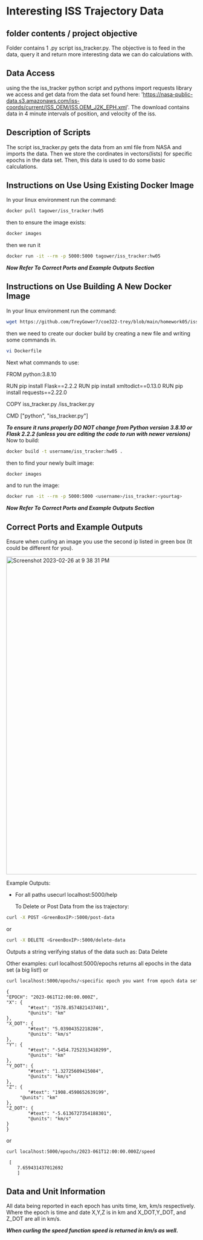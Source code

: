 # Interesting ISS Trajectory Data

folder contents / project objective
-----------------------------
Folder contains 1 .py script iss_tracker.py. The objective is to feed in the data, query it and return more interesting data we can do calculations with.

Data Access
-----------------------------
using the the iss_tracker python script and pythons import requests library we access and get data from the data set found here: 'https://nasa-public-data.s3.amazonaws.com/iss-coords/current/ISS_OEM/ISS.OEM_J2K_EPH.xml'. The download contains data in 4 minute intervals of position, and velocity of the iss.

Description of Scripts
-----------------------------
The script iss_tracker.py gets the data from an xml file from NASA and imports the data. Then we store the cordinates in vectors(lists) for specific epochs in the data set. Then, this data is used to do some basic calculations.

Instructions on Use Using Existing Docker Image
-----------------------------
In your linux environment run the command:   
```sh  
docker pull tagower/iss_tracker:hw05
```
then to ensure the image exists:
```sh  
docker images
```
then we run it
```sh  
docker run -it --rm -p 5000:5000 tagower/iss_tracker:hw05
```
***Now Refer To Correct Ports and Example Outputs Section***

Instructions on Use Building A New Docker Image
-----------------------------
In your linux environment run the command: 
```sh  
wget https://github.com/TreyGower7/coe322-trey/blob/main/homework05/iss_tracker.py
```
then we need to create our docker build by creating a new file and writing some commands in.
```sh  
vi Dockerfile
```
Next what commands to use:

FROM python:3.8.10

RUN pip install Flask==2.2.2
RUN pip install xmltodict==0.13.0
RUN pip install requests==2.22.0

COPY iss_tracker.py /iss_tracker.py

CMD ["python", "iss_tracker.py"]

***To ensure it runs properly DO NOT change from Python version 3.8.10 or Flask 2.2.2 (unless you are editing the code to run with newer versions)***
Now to build: 
```sh  
docker build -t username/iss_tracker:hw05 .
```
then to find your newly built image:
```sh  
docker images
```
and to run the image:
```sh  
docker run -it --rm -p 5000:5000 <username>/iss_tracker:<yourtag> 
```
***Now Refer To Correct Ports and Example Outputs Section***

Correct Ports and Example Outputs
-----------------------------
Ensure when curling an image you use the second ip listed in green box (It could be different for you).

<img width="842" alt="Screenshot 2023-02-26 at 9 38 31 PM" src="https://user-images.githubusercontent.com/70235944/221581571-f313db39-6111-4ec8-ad5b-ed4c9d2e7fcb.png">

Example Outputs:

* For all paths usecurl localhost:5000/help

	To Delete or Post Data from the iss trajectory:
```sh
curl -X POST <GreenBoxIP>:5000/post-data 
```	
or  
```sh  
curl -X DELETE <GreenBoxIP>:5000/delete-data
```
Outputs a string verifying status of the data such as: Data Delete
	
Other examples:
	curl localhost:5000/epochs
        returns all epochs in the data set (a big list!)
	or
```sh 
curl localhost:5000/epochs/<specific epoch you want from epoch data set>
```
	{
  	"EPOCH": "2023-061T12:00:00.000Z",
  	"X": {
    		"#text": "3578.8574821437401",
    		"@units": "km"
  	},
  	"X_DOT": {
    		"#text": "5.03904352218286",
    		"@units": "km/s"
  	},
  	"Y": {
    		"#text": "-5454.7252313410299",
    		"@units": "km"
  	},
  	"Y_DOT": {
    		"#text": "1.32725609415084",
    		"@units": "km/s"
  	},
  	"Z": {
    		"#text": "1908.4598652639199",
   		 "@units": "km"
  	},
  	"Z_DOT": {
    		"#text": "-5.6136727354188301",
    		"@units": "km/s"
  	}
	}		

or

```sh 	
curl localhost:5000/epochs/2023-061T12:00:00.000Z/speed
```
    
	 [
        7.659431437012692
        ]   
Data and Unit Information
-----------------------------
All data being reported in each epoch has units time, km, km/s respectively. Where the epoch is time and date X,Y,Z is in km and X_DOT,Y_DOT, and Z_DOT are all in km/s. 

***When curling the speed function speed is returned in km/s as well.***
